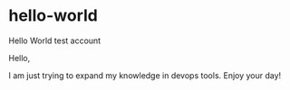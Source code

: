 # hello-world
Hello World test account

Hello,

I am just trying to expand my knowledge in devops tools. Enjoy your day!
